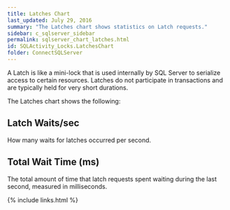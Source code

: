```yaml
---
title: Latches Chart
last_updated: July 29, 2016
summary: "The Latches chart shows statistics on Latch requests."
sidebar: c_sqlserver_sidebar
permalink: sqlserver_chart_latches.html
id: SQLActivity_Locks.LatchesChart
folder: ConnectSQLServer
---
```




A Latch is like a mini-lock that is used internally by SQL Server to serialize access to certain resources. Latches do not participate in transactions and are typically held for very short durations.

The Latches chart shows the following:

## Latch Waits/sec

How many waits for latches occurred per second.

## Total Wait Time (ms)

The total amount of time that latch requests spent waiting during the last second, measured in milliseconds.


{% include links.html %}
